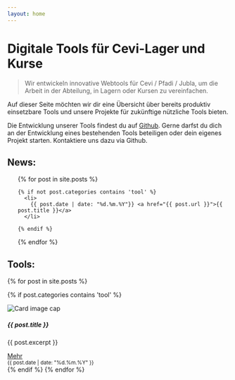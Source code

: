 ```yaml
---
layout: home
---
```



# Digitale Tools für Cevi-Lager und Kurse

> Wir entwickeln innovative Webtools für Cevi / Pfadi / Jubla, um die Arbeit in der
Abteilung, in Lagern oder Kursen zu vereinfachen.


Auf dieser Seite möchten wir dir eine Übersicht über bereits produktiv einsetzbare Tools und unsere Projekte für zukünftige nützliche Tools bieten.

Die Entwicklung unserer Tools findest du auf [Github](https://github.com/cevi). Gerne darfst du dich an der Entwicklung eines bestehenden Tools beteiligen oder dein eigenes Projekt starten. Kontaktiere uns dazu via Github.

## News:
<ul>
  {% for post in site.posts %}

    {% if not post.categories contains 'tool' %}
      <li>
        {{ post.date | date: "%d.%m.%Y"}} <a href="{{ post.url }}">{{ post.title }}</a>
      </li>

    {% endif %}
  {% endfor %}
</ul>

## Tools:
{% for post in site.posts %}

  {% if post.categories contains 'tool' %}
    <!-- create a bootstrap grid of album -->
    <div class="col-md-4">
      <div class="card mb-4 box-shadow">
        <img class="card-img-top" src="{{ post.image }}" alt="Card image cap">
        <div class="card-body">
          <h5 class="card-title">{{ post.title }}</h5>
          <p class="card-text">{{ post.excerpt }}</p>
          <div class="d-flex justify-content-between align-items-center">
            <div class="btn-group">
              <a href="{{ post.url }}" class="btn btn-sm btn-outline-secondary">Mehr</a>
            </div>
            <small class="text-muted">{{ post.date | date: "%d.%m.%Y" }}</small>
          </div>
        </div>
      </div>
  {% endif %}
{% endfor %}
